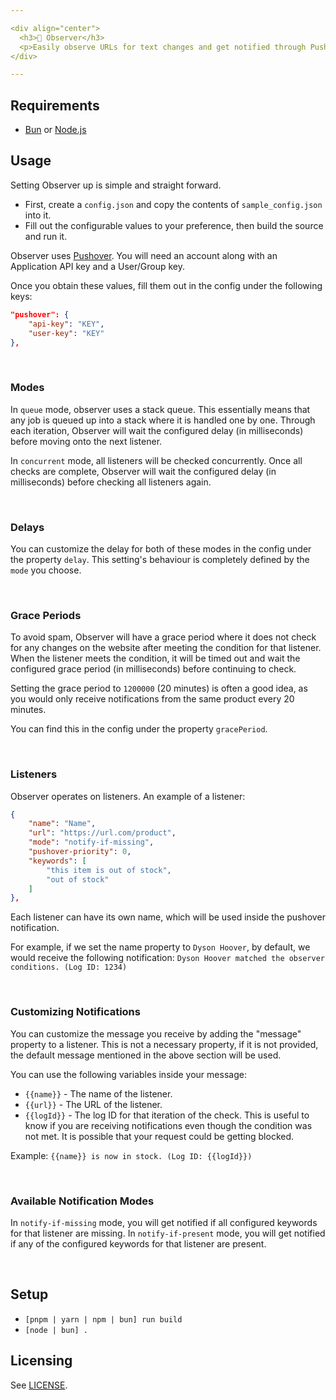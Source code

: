 ```yaml
---

<div align="center">
  <h3>🤖 Observer</h3>
  <p>Easily observe URLs for text changes and get notified through Pushover.</p>
</div>

---
```


## Requirements
- [Bun](https://bun.sh/) or [Node.js](https://nodejs.org/en)

## Usage

Setting Observer up is simple and straight forward.
- First, create a `config.json` and copy the contents of `sample_config.json` into it.
- Fill out the configurable values to your preference, then build the source and run it.

Observer uses [Pushover](https://pushover.net/). You will need an account along with an Application API key and a User/Group key.

Once you obtain these values, fill them out in the config under the following keys:
```json
"pushover": {
	"api-key": "KEY",
	"user-key": "KEY"
},
```

<br>

### Modes
In `queue` mode, observer uses a stack queue. This essentially means that any job is queued up into a stack where it is handled one by one. Through each iteration, Observer will wait the configured delay (in milliseconds) before moving onto the next listener.

In `concurrent` mode, all listeners will be checked concurrently. Once all checks are complete, Observer will wait the configured delay (in milliseconds) before checking all listeners again.

<br>

### Delays

You can customize the delay for both of these modes in the config under the property `delay`. This setting's behaviour is completely defined by the `mode` you choose.

<br>

### Grace Periods
To avoid spam, Observer will have a grace period where it does not check for any changes on the website after meeting the condition for that listener. When the listener meets the condition, it will be timed out and wait the configured grace period (in milliseconds) before continuing to check.

Setting the grace period to `1200000` (20 minutes) is often a good idea, as you would only receive notifications from the same product every 20 minutes.

You can find this in the config under the property `gracePeriod`.

<br>

### Listeners
Observer operates on listeners. An example of a listener:
```json
{
	"name": "Name",
	"url": "https://url.com/product",
	"mode": "notify-if-missing",
	"pushover-priority": 0,
	"keywords": [
		"this item is out of stock",
		"out of stock"
	]
},
```

Each listener can have its own name, which will be used inside the pushover notification.

For example, if we set the name property to `Dyson Hoover`, by default, we would receive the following notification: `Dyson Hoover matched the observer conditions. (Log ID: 1234)`

<br>

### Customizing Notifications
You can customize the message you receive by adding the "message" property to a listener. This is not a necessary property, if it is not provided, the default message mentioned in the above section will be used.

You can use the following variables inside your message:

- `{{name}}` - The name of the listener.
- `{{url}}` - The URL of the listener.
- `{{logId}}` - The log ID for that iteration of the check. This is useful to know if you are receiving notifications even though the condition was not met. It is possible that your request could be getting blocked.

Example: `{{name}} is now in stock. (Log ID: {{logId}})`

<br>

### Available Notification Modes
In `notify-if-missing` mode, you will get notified if all configured keywords for that listener are missing.
In `notify-if-present` mode, you will get notified if any of the configured keywords for that listener are present.

<br>

## Setup
- `[pnpm | yarn | npm | bun] run build`
- `[node | bun] .`

## Licensing
See [LICENSE](/LICENSE).
